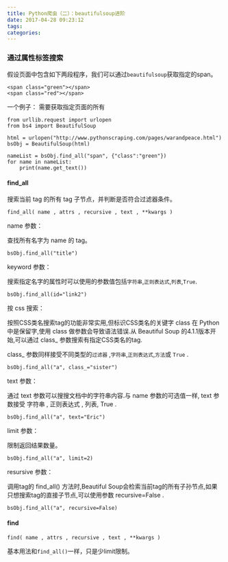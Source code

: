 ```yaml
---
title: Python爬虫（二）：beautifulsoup进阶
date: 2017-04-28 09:23:12
tags:
categories:
---
```

### 通过属性标签搜索
假设页面中包含如下两段程序，我们可以通过`beautifulsoup`获取指定的span。

```
<span class="green"></span>
<span class="red"></span>
```

一个例子：
需要获取指定页面的所有
```
from urllib.request import urlopen
from bs4 import BeautifulSoup

html = urlopen("http://www.pythonscraping.com/pages/warandpeace.html")
bsObj = BeautifulSoup(html)

nameList = bsObj.find_all("span", {"class":"green"})
for name in nameList:
    print(name.get_text())
```

#### find_all

搜索当前 tag 的所有 tag 子节点，并判断是否符合过滤器条件。
```
find_all( name , attrs , recursive , text , **kwargs )
```
name 参数：

查找所有名字为 name 的 tag。
```
bsObj.find_all("title")
```

keyword 参数：

搜索指定名字的属性时可以使用的参数值包括`字符串`,`正则表达式`,`列表`,`True`.
```
bsObj.find_all(id="link2")
```

按 css 搜索：

按照CSS类名搜索tag的功能非常实用,但标识CSS类名的关键字 class 在 Python 中是保留字,使用 class 做参数会导致语法错误.从 Beautiful Soup 的4.1.1版本开始,可以通过 class_ 参数搜索有指定CSS类名的tag.

class_ 参数同样接受不同类型的`过滤器` ,`字符串`,`正则表达式`,`方法`或 `True` .
```
bsObj.find_all("a", class_="sister")
```

text 参数：

通过 text 参数可以搜搜文档中的字符串内容.与 name 参数的可选值一样, text 参数接受 字符串 , 正则表达式 , 列表, True .
```
bsObj.find_all("a", text="Eric")
```

limit 参数：

限制返回结果数量。
```
bsObj.find_all("a", limit=2)
```

resursive 参数：

调用tag的 find_all() 方法时,Beautiful Soup会检索当前tag的所有子孙节点,如果只想搜索tag的直接子节点,可以使用参数 recursive=False .
```
bsObj.find_all("a", recursive=False)
```

#### find
```
find( name , attrs , recursive , text , **kwargs )
```
基本用法和`find_all()`一样，只是少limit限制。
